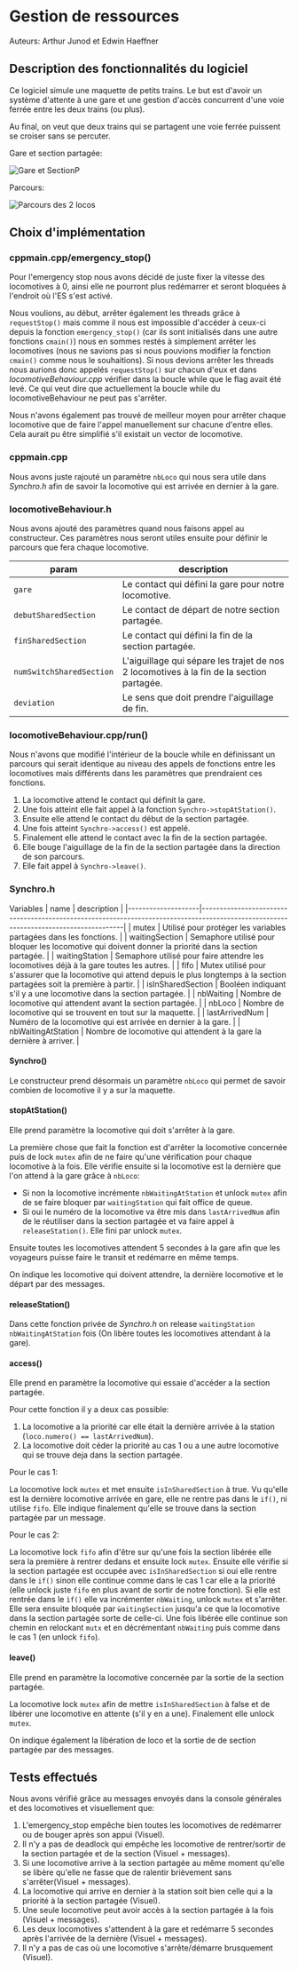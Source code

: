# Gestion de ressources

Auteurs: Arthur Junod et Edwin Haeffner

## Description des fonctionnalités du logiciel

Ce logiciel simule une maquette de petits trains. Le but est d'avoir un système d'attente
à une gare et une gestion d'accès concurrent d'une voie ferrée entre les deux trains (ou plus).

Au final, on veut que deux trains qui se partagent une voie ferrée puissent se croiser sans
se percuter.

Gare et section partagée:

![Gare et SectionP](Gare_SectionP.png "Gare(Vert) et Section partagée (Magenta)")

Parcours:

![Parcours des 2 locos](Parcours2loco.png "Parcours des 2 locomotives")

## Choix d'implémentation

### cppmain.cpp/emergency_stop()

Pour l'emergency stop nous avons décidé de juste fixer la vitesse des locomotives à 0, ainsi elle ne pourront plus redémarrer et seront bloquées à l'endroit où l'ES s'est activé.

Nous voulions, au début, arrêter également les threads grâce à ```requestStop()``` mais comme il nous est impossible d'accéder à ceux-ci depuis la fonction ```emergency_stop()``` (car ils sont initialisés dans une autre fonctions ```cmain()```) nous en sommes restés à simplement arrêter les locomotives (nous ne savions pas si nous pouvions modifier la fonction ```cmain()``` comme nous le souhaitions). Si nous devions arrêter les threads nous aurions donc appelés ```requestStop()``` sur chacun d'eux et dans *locomotiveBehaviour.cpp* vérifier dans la boucle while que le flag avait été levé. Ce qui veut dire que actuellement la boucle while du locomotiveBehaviour ne peut pas s'arrêter.

Nous n'avons également pas trouvé de meilleur moyen pour arrêter chaque locomotive que de faire l'appel manuellement sur chacune d'entre elles. Cela aurait pu être simplifié s'il existait un vector de locomotive.

### cppmain.cpp

Nous avons juste rajouté un paramètre ```nbLoco``` qui nous sera utile dans *Synchro.h* afin de savoir la locomotive qui est arrivée en dernier à la gare.

### locomotiveBehaviour.h

Nous avons ajouté des paramètres quand nous faisons appel au constructeur. Ces paramètres nous seront utiles ensuite pour définir le parcours que fera chaque locomotive.

| param                        | description                                                                              |
|------------------------------|------------------------------------------------------------------------------------------|
| ```gare```                   | Le contact qui défini la gare pour notre locomotive.                                     |
| ```debutSharedSection```     | Le contact de départ de notre section partagée.                                          |
| ```finSharedSection```       | Le contact qui défini la fin de la section partagée.                                     |
| ```numSwitchSharedSection``` | L'aiguillage qui sépare les trajet de nos 2 locomotives à la fin de la section partagée. |
| ```deviation```              | Le sens que doit prendre l'aiguillage de fin.                                            |

### locomotiveBehaviour.cpp/run()

Nous n'avons que modifié l'intérieur de la boucle while en définissant un parcours qui serait identique au niveau des appels de fonctions entre les locomotives mais différents dans les paramètres que prendraient ces fonctions.

1. La locomotive attend le contact qui définit la gare.
2. Une fois atteint elle fait appel à la fonction ```Synchro->stopAtStation()```.
3. Ensuite elle attend le contact du début de la section partagée.
4. Une fois atteint ```Synchro->access()``` est appelé.
5. Finalement elle attend le contact avec la fin de la section partagée.
6. Elle bouge l'aiguillage de la fin de la section partagée dans la direction de son parcours.
7. Elle fait appel à ```Synchro->leave()```.

### Synchro.h

Variables
| name               | description                                                                                                                          |
|--------------------|--------------------------------------------------------------------------------------------------------------------------------------|
| mutex              | Utilisé pour protéger les variables partagées dans les fonctions.                                                                    |
| waitingSection     | Semaphore utilisé pour bloquer les locomotive qui doivent donner la priorité dans la section partagée.                               |
| waitingStation     | Semaphore utilisé pour faire attendre les locomotives déjà à la gare toutes les autres.                                              |
| fifo               | Mutex utilisé pour s'assurer que la locomotive qui attend depuis le plus longtemps à la section partagées soit la première à partir. |
| isInSharedSection  | Booléen indiquant s'il y a une locomotive dans la section partagée.                                                                  |
| nbWaiting          | Nombre de locomotive qui attendent avant la section partagée.                                                                        |
| nbLoco             | Nombre de locomotive qui se trouvent en tout sur la maquette.                                                                        |
| lastArrivedNum     | Numéro de la locomotive qui est arrivée en dernier à la gare.                                                                        |
| nbWaitingAtStation | Nombre de locomotive qui attendent à la gare la dernière à arriver.                                                                  |

#### Synchro()

Le constructeur prend désormais un paramètre ```nbLoco``` qui permet de savoir combien de locomotive il y a sur la maquette.

#### stopAtStation()

Elle prend paramètre la locomotive qui doit s'arrêter à la gare.

La première chose que fait la fonction est d'arrêter la locomotive concernée puis de lock ```mutex``` afin de ne faire qu'une vérification pour chaque locomotive à la fois. Elle vérifie ensuite si la locomotive est la dernière que l'on attend à la gare grâce à ```nbLoco```:

- Si non la locomotive incrémente ```nbWaitingAtStation``` et unlock ```mutex``` afin de se faire bloquer par ```waitingStation``` qui fait office de queue.
- Si oui le numéro de la locomotive va être mis dans ```lastArrivedNum``` afin de le réutiliser dans la section partagée et va faire appel à ```releaseStation()```. Elle fini par unlock ```mutex```.

Ensuite toutes les locomotives attendent 5 secondes à la gare afin que les voyageurs puisse faire le transit et redémarre en même temps.

On indique les locomotive qui doivent attendre, la dernière locomotive et le départ par des messages.

#### releaseStation()

Dans cette fonction privée de *Synchro.h* on release ```waitingStation``` ```nbWaitingAtStation``` fois (On libère toutes les locomotives attendant à la gare).

#### access()

Elle prend en paramètre la locomotive qui essaie d'accéder a la section partagée.

Pour cette fonction il y a deux cas possible:

1. La locomotive a la priorité car elle était la dernière arrivée à la station (```loco.numero() == lastArrivedNum```).
2. La locomotive doit céder la priorité au cas 1 ou a une autre locomotive qui se trouve deja dans la section partagée.

Pour le cas 1:

La locomotive lock ```mutex``` et met ensuite ```isInSharedSection``` à true. Vu qu'elle est la dernière locomotive arrivée en gare, elle ne rentre pas dans le ```if()```, ni utilise ```fifo```. Elle indique finalement qu'elle se trouve dans la section partagée par un message.

Pour le cas 2:

La locomotive lock ```fifo``` afin d'être sur qu'une fois la section libérée elle sera la première à rentrer dedans et ensuite lock ```mutex```. Ensuite elle vérifie si la section partagée est occupée avec ```isInSharedSection``` si oui elle rentre dans le ```if()``` sinon elle continue comme dans le cas 1 car elle a la priorité (elle unlock juste ```fifo``` en plus avant de sortir de notre fonction). Si elle est rentrée dans le ```ìf()``` elle va incrémenter ```nbWaiting```, unlock ```mutex``` et s'arrêter. Elle sera ensuite bloquée par ```ẁaitingSection``` jusqu'a ce que la locomotive dans la section partagée sorte de celle-ci. Une fois libérée elle continue son chemin en relockant ```mutx``` et en décrémentant ```nbWaiting``` puis comme dans le cas 1 (en unlock ```fifo```).

#### leave()

Elle prend en paramètre la locomotive concernée par la sortie de la section partagée.

La locomotive lock ```mutex``` afin de mettre ```isInSharedSection``` à false et de libérer une locomotive en attente (s'il y en a une). Finalement elle unlock ```mutex```.

On indique également la libération de loco et la sortie de de section partagée par des messages.

## Tests effectués

Nous avons vérifié grâce au messages envoyés dans la console générales et des locomotives et visuellement que:

1. L'emergency_stop empêche bien toutes les locomotives de redémarrer ou de bouger après son appui (Visuel).
2. Il n'y a pas de deadlock qui empêche les locomotive de rentrer/sortir de la section partagée et de la section (Visuel + messages).
3. Si une locomotive arrive à la section partagée au même moment qu'elle se libère qu'elle ne fasse que de ralentir brièvement sans s'arrêter(Visuel + messages).
4. La locomotive qui arrive en dernier à la station soit bien celle qui a la priorité à la section partagée (Visuel).
5. Une seule locomotive peut avoir accès à la section partagée à la fois (Visuel + messages).
6. Les deux locomotives s'attendent à la gare et redémarre 5 secondes après l'arrivée de la dernière (Visuel + messages).
7. Il n'y a pas de cas où une locomotive s'arrête/démarre brusquement (Visuel).
